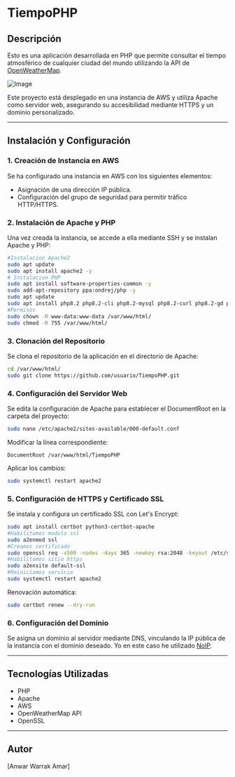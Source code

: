 # TiempoPHP

## Descripción
Esto es una aplicación desarrollada en PHP que permite consultar el tiempo atmosférico de cualquier ciudad del mundo utilizando la API de [OpenWeatherMap](https://openweathermap.org/).

![Image](https://github.com/user-attachments/assets/800c4008-93e4-4a4d-8e17-2e8c66fb9b66)



Este proyecto está desplegado en una instancia de AWS y utiliza Apache como servidor web, asegurando su accesibilidad mediante HTTPS y un dominio personalizado.

---

## Instalación y Configuración

### 1. Creación de Instancia en AWS
Se ha configurado una instancia en AWS con los siguientes elementos:
- Asignación de una dirección IP pública.
- Configuración del grupo de seguridad para permitir tráfico HTTP/HTTPS.

### 2. Instalación de Apache y PHP
Una vez creada la instancia, se accede a ella mediante SSH y se instalan Apache y PHP:
```bash
#Instalacion Apache2
sudo apt update
sudo apt install apache2 -y
# Instalacion PHP
sudo apt install software-properties-common -y
sudo add-apt-repository ppa:ondrej/php -y
sudo apt update
sudo apt install php8.2 php8.2-cli php8.2-mysql php8.2-curl php8.2-gd php8.2-mbstring php8.2-xml php8.2-zip -y
#Permisos
sudo chown -R www-data:www-data /var/www/html/
sudo chmod -R 755 /var/www/html/

```

### 3. Clonación del Repositorio
Se clona el repositorio de la aplicación en el directorio de Apache:
```bash
cd /var/www/html/
sudo git clone https://github.com/usuario/TiempoPHP.git
```

### 4. Configuración del Servidor Web
Se edita la configuración de Apache para establecer el DocumentRoot en la carpeta del proyecto:
```bash
sudo nano /etc/apache2/sites-available/000-default.conf
```
Modificar la línea correspondiente:
```
DocumentRoot /var/www/html/TiempoPHP
```
Aplicar los cambios:
```bash
sudo systemctl restart apache2
```

### 5. Configuración de HTTPS y Certificado SSL
Se instala y configura un certificado SSL con Let's Encrypt:
```bash
sudo apt install certbot python3-certbot-apache
#Habilitamos modulo ssl
sudo a2enmod ssl
#Creamos certificado
sudo openssl req -x509 -nodes -days 365 -newkey rsa:2048 -keyout /etc/ssl/private/apache-selfsigned.key -out /etc/ssl/certs/apache-selfsigned.crt
#Habilitamos sitio https
sudo a2ensite default-ssl
#Reiniciamos servicio
sudo systemctl restart apache2
```
Renovación automática:
```bash
sudo certbot renew --dry-run
```

### 6. Configuración del Dominio
Se asigna un dominio al servidor mediante DNS, vinculando la IP pública de la instancia con el dominio deseado. Yo en este caso he utilizado  [NoIP](https://my.noip.com/).

---

## Tecnologías Utilizadas
- PHP
- Apache
- AWS
- OpenWeatherMap API
- OpenSSL

---

## Autor
[Anwar Warrak Amar]









